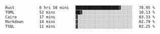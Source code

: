 <!--START_SECTION:waka-->

```txt
Rust           6 hrs 50 mins   ███████████████████▓░░░░░   78.95 %
TOML           52 mins         ██▓░░░░░░░░░░░░░░░░░░░░░░   10.13 %
Cairo          17 mins         ▓░░░░░░░░░░░░░░░░░░░░░░░░   03.33 %
Markdown       14 mins         ▓░░░░░░░░░░░░░░░░░░░░░░░░   02.79 %
TSQL           11 mins         ▓░░░░░░░░░░░░░░░░░░░░░░░░   02.25 %
```

<!--END_SECTION:waka-->